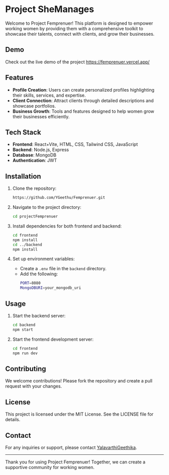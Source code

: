 # Project SheManages

Welcome to Project Femprenuer! This platform is designed to empower working women by providing them with a comprehensive toolkit to showcase their talents, connect with clients, and grow their businesses.

## Demo

Check out the live demo of the project https://femprenuer.vercel.app/

## Features

- **Profile Creation**: Users can create personalized profiles highlighting their skills, services, and expertise.
- **Client Connection**: Attract clients through detailed descriptions and showcase portfolios.
- **Business Growth**: Tools and features designed to help women grow their businesses efficiently.

## Tech Stack

- **Frontend**: React+Vite, HTML, CSS, Tailwind CSS, JavaScript
- **Backend**: Node.js, Express
- **Database**: MongoDB
- **Authentication**: JWT

## Installation

1. Clone the repository:

   ```sh
   https://github.com/YGeethu/Femprenuer.git
   ```

2. Navigate to the project directory:
   ```sh
   cd projectFemprenuer
   ```
3. Install dependencies for both frontend and backend:
   ```sh
   cd frontend
   npm install
   cd ../backend
   npm install
   ```
4. Set up environment variables:
   - Create a `.env` file in the `backend` directory.
   - Add the following:
     ```sh
     PORT=8080
     MongoDBURI=your_mongodb_uri
     ```

## Usage

1. Start the backend server:
   ```sh
   cd backend
   npm start
   ```
2. Start the frontend development server:
   ```sh
   cd frontend
   npm run dev
   ```

## Contributing

We welcome contributions! Please fork the repository and create a pull request with your changes.

## License

This project is licensed under the MIT License. See the LICENSE file for details.

## Contact

For any inquiries or support, please contact [YalavarthiGeethika]().

---

Thank you for using Project Femprenuer! Together, we can create a supportive community for working women.
